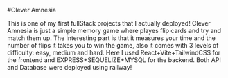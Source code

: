 #Clever Amnesia

This is one of my first fullStack projects that I actually deployed!
Clever Amnesia is just a simple memory game where playes flip cards and try and match them up.
The interesting part is that it measures your time and the number of flips it takes you to win the game, also it comes with 3 levels of difficulty: easy, medium and hard.
Here I used React+Vite+TailwindCSS for the frontend
and EXPRESS+SEQUELIZE+MYSQL for the backend.
Both API and Database were deployed using railway!
